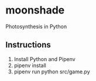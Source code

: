 # moonshade
Photosynthesis in Python 

## Instructions

1. Install Python and Pipenv
2. pipenv install
3. pipenv run python src/game.py

